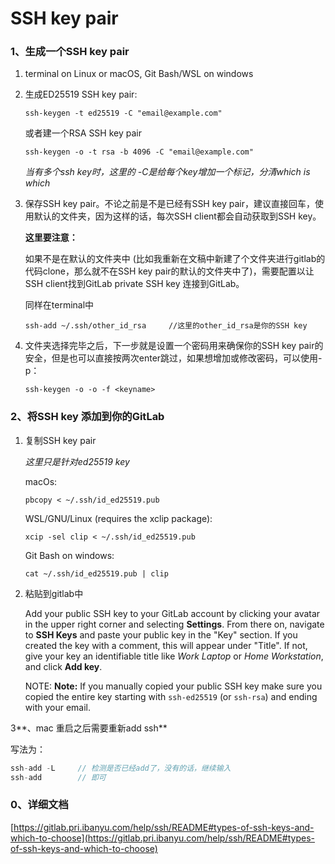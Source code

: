 # SSH key pair

### **1、生成一个SSH key pair**

1. terminal on Linux or macOS, Git Bash/WSL on windows
2. 生成ED25519 SSH key pair:
    
    ```
    ssh-keygen -t ed25519 -C "email@example.com"
    ```
    
    或者建一个RSA SSH key pair
    
    ```
    ssh-keygen -o -t rsa -b 4096 -C "email@example.com"
    ```
    
    *当有多个ssh key时，这里的 -C是给每个key增加一个标记，分清which is which*
    
3. 保存SSH key pair。不论之前是不是已经有SSH key pair，建议直接回车，使用默认的文件夹，因为这样的话，每次SSH client都会自动获取到SSH key。
    
    **这里要注意：**
    
    如果不是在默认的文件夹中 (比如我重新在文稿中新建了个文件夹进行gitlab的代码clone，那么就不在SSH key pair的默认的文件夹中了)，需要配置以让SSH client找到GitLab private SSH key 连接到GitLab。
    
    同样在terminal中
    
    ```
    ssh-add ~/.ssh/other_id_rsa     //这里的other_id_rsa是你的SSH key
    ```
    
4. 文件夹选择完毕之后，下一步就是设置一个密码用来确保你的SSH key pair的安全，但是也可以直接按两次enter跳过，如果想增加或修改密码，可以使用-p：
    
    ```
    ssh-keygen -o -o -f <keyname>
    ```
    

### **2、将SSH key 添加到你的GitLab**

1. 复制SSH key pair
    
    *这里只是针对ed25519 key*
    
    macOs:
    
    ```
    pbcopy < ~/.ssh/id_ed25519.pub
    ```
    
    WSL/GNU/Linux (requires the xclip package):
    
    ```
    xcip -sel clip < ~/.ssh/id_ed25519.pub
    ```
    
    Git Bash on windows:
    
    ```
    cat ~/.ssh/id_ed25519.pub | clip
    ```
    
2. 粘贴到gitlab中
    
    Add your public SSH key to your GitLab account by clicking your avatar in the upper right corner and selecting **Settings**. From there on, navigate to **SSH Keys** and paste your public key in the "Key" section. If you created the key with a comment, this will appear under "Title". If not, give your key an identifiable title like *Work Laptop* or *Home Workstation*, and click **Add key**.
    
    NOTE: **Note:** If you manually copied your public SSH key make sure you copied the entire key starting with `ssh-ed25519` (or `ssh-rsa`) and ending with your email.
    

3**、mac 重启之后需要重新add ssh**

写法为：

```jsx
ssh-add -L     // 检测是否已经add了，没有的话，继续输入
ssh-add        // 即可
```

### **0、详细文档**

[https://gitlab.pri.ibanyu.com/help/ssh/README#types-of-ssh-keys-and-which-to-choose](https://gitlab.pri.ibanyu.com/help/ssh/README#types-of-ssh-keys-and-which-to-choose)